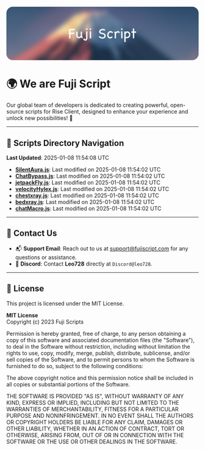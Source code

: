 ![Banner](.github/b.webp)

# 🌍 **We are Fuji Script**

Our global team of developers is dedicated to creating powerful, open-source scripts for Rise Client, designed to enhance your experience and unlock new possibilities! 🌟

---
<!-- SCRIPTS_NAVIGATION_START -->
## 📂 **Scripts Directory Navigation**

**Last Updated**: 2025-01-08 11:54:08 UTC

- **[SilentAura.js](scripts/SilentAura.js)**: Last modified on 2025-01-08 11:54:02 UTC
- **[ChatBypass.js](scripts/ChatBypass.js)**: Last modified on 2025-01-08 11:54:02 UTC
- **[jetpackFly.js](scripts/jetpackFly.js)**: Last modified on 2025-01-08 11:54:02 UTC
- **[velocityHylex.js](scripts/velocityHylex.js)**: Last modified on 2025-01-08 11:54:02 UTC
- **[chestxray.js](scripts/chestxray.js)**: Last modified on 2025-01-08 11:54:02 UTC
- **[bedxray.js](scripts/bedxray.js)**: Last modified on 2025-01-08 11:54:02 UTC
- **[chatMacro.js](scripts/chatMacro.js)**: Last modified on 2025-01-08 11:54:02 UTC

<!-- SCRIPTS_NAVIGATION_END -->

---

## 💬 **Contact Us**  
- 📬 **Support Email**: Reach out to us at [support@fujiscript.com](mailto:support@fujiscript.com) for any questions or assistance.  
- 💬 **Discord**: Contact **Leo728** directly at `Discord@leo728`.

---

## 📜 **License**

This project is licensed under the MIT License.  

**MIT License**  
Copyright (c) 2023 Fuji Scripts  

Permission is hereby granted, free of charge, to any person obtaining a copy of this software and associated documentation files (the "Software"), to deal in the Software without restriction, including without limitation the rights to use, copy, modify, merge, publish, distribute, sublicense, and/or sell copies of the Software, and to permit persons to whom the Software is furnished to do so, subject to the following conditions:  

The above copyright notice and this permission notice shall be included in all copies or substantial portions of the Software.  

THE SOFTWARE IS PROVIDED "AS IS", WITHOUT WARRANTY OF ANY KIND, EXPRESS OR IMPLIED, INCLUDING BUT NOT LIMITED TO THE WARRANTIES OF MERCHANTABILITY, FITNESS FOR A PARTICULAR PURPOSE AND NONINFRINGEMENT. IN NO EVENT SHALL THE AUTHORS OR COPYRIGHT HOLDERS BE LIABLE FOR ANY CLAIM, DAMAGES OR OTHER LIABILITY, WHETHER IN AN ACTION OF CONTRACT, TORT OR OTHERWISE, ARISING FROM, OUT OF OR IN CONNECTION WITH THE SOFTWARE OR THE USE OR OTHER DEALINGS IN THE SOFTWARE.  
